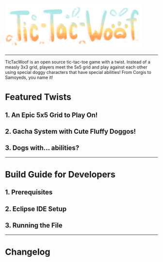 
<div align = center>

</div>
<img src="https://github.com/intll/tictacwoof/blob/main/src/assets/Logo.png" height= 150px>
<hr>
TicTacWoof is an open source tic-tac-toe game with a twist. Instead of a measly 3x3 grid, players meet the 5x5 grid and play against each other using special doggy characters that have special abilities! From Corgis to Samoyeds, you name it!

<h1> Featured Twists </h1>
<h2> 1. An Epic 5x5 Grid to Play On! </h2>
<h2> 2. Gacha System with Cute Fluffy Doggos! </h2>
<h2> 3. Dogs with... abilities? </h2>

<hr>
<h1> Build Guide for Developers </h1>
<h2> 1. Prerequisites </h2>
<h2> 2. Eclipse IDE Setup </h2>
<h2> 3. Running the File </h2>


<hr>
<h1> Changelog </h1>













